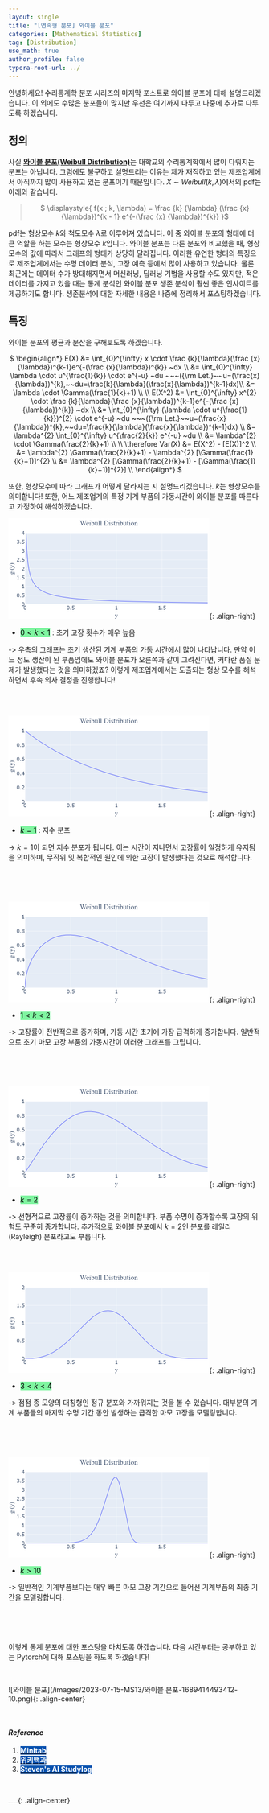 ```yaml
---
layout: single
title: "[연속형 분포] 와이블 분포"
categories: [Mathematical Statistics]
tag: [Distribution]
use_math: true
author_profile: false
typora-root-url: ../
---
```

안녕하세요! 수리통계학 분포 시리즈의 마지막 포스트로 와이블 분포에 대해 설명드리겠습니다. 이 외에도 수많은 분포들이 많지만 우선은 여기까지 다루고 나중에 추가로 다루도록 하겠습니다.

## 정의

사실 <u><b>와이블 분포(Weibull Distribution)</b></u>는 대학교의 수리통계학에서 많이 다뤄지는 분포는 아닙니다. 그럼에도 불구하고 설명드리는 이유는 제가 재직하고 있는 제조업계에서 아직까지 많이 사용하고 있는 분포이기 때문입니다. $X~{\sim}~Weibull(k, \lambda)$에서의 pdf는 아래와 같습니다.

> <p style = "text-align:center;">
> $ \displaystyle{ f(x ; k, \lambda) = \frac {k} {\lambda} (\frac {x} {\lambda})^{k - 1} e^{-(\frac {x} {\lambda})^{k}} }$
> </p>

pdf는 형상모수 $k$와 척도모수 $\lambda$로 이루어져 있습니다. 이 중 와이블 분포의 형태에 더 큰 역할을 하는 모수는 형상모수 $k$입니다. 와이블 분포는 다른 분포와 비교했을 때, 형상모수의 값에 따라서 그래프의 형태가 상당히 달라집니다. 이러한 유연한 형태의 특징으로 제조업계에서는 수명 데이터 분석, 고장 예측 등에서 많이 사용하고 있습니다. 물론 최근에는 데이터 수가 방대해지면서 머신러닝, 딥러닝 기법을 사용할 수도 있지만, 적은 데이터를 가지고 있을 때는 통계 분석인 와이블 분포 생존 분석이 훨씬 좋은 인사이트를 제공하기도 합니다. 생존분석에 대한 자세한 내용은 나중에 정리해서 포스팅하겠습니다.

## 특징

와이블 분포의 평균과 분산을 구해보도록 하겠습니다.

<p style = "text-align:center;">
$ \begin{align*}
E(X) &= \int_{0}^{\infty} x \cdot \frac {k}{\lambda}(\frac {x}{\lambda})^{k-1}e^{-(\frac {x}{\lambda})^{k}} ~dx \\
&= \int_{0}^{\infty} \lambda \cdot u^{\frac{1}{k}} \cdot e^{-u} ~du ~~~({\rm Let.}~~u=(\frac{x}{\lambda})^{k},~~du=\frac{k}{\lambda}(\frac{x}{\lambda})^{k-1}dx)\\
&= \lambda \cdot \Gamma(\frac{1}{k}+1) \\
\\
E(X^2) &= \int_{0}^{\infty} x^{2} \cdot \frac {k}{\lambda}(\frac {x}{\lambda})^{k-1}e^{-(\frac {x}{\lambda})^{k}} ~dx \\
&= \int_{0}^{\infty} (\lambda \cdot u^{\frac{1}{k}})^{2} \cdot e^{-u} ~du ~~~({\rm Let.}~~u=(\frac{x}{\lambda})^{k},~~du=\frac{k}{\lambda}(\frac{x}{\lambda})^{k-1}dx) \\
&= \lambda^{2} \int_{0}^{\infty} u^{\frac{2}{k}} e^{-u} ~du \\
&= \lambda^{2} \cdot \Gamma(\frac{2}{k}+1) \\
\\
\therefore Var(X) &= E(X^2) - [E(X)]^2 \\
&= \lambda^{2} \Gamma(\frac{2}{k}+1) - \lambda^{2} [\Gamma(\frac{1}{k}+1)]^{2} \\ 
&= \lambda^{2} [\Gamma(\frac{2}{k}+1) - [\Gamma(\frac{1}{k}+1)]^{2}] \\   
\end{align*} $</p>

또한, 형상모수에 따라 그래프가 어떻게 달라지는 지 설명드리겠습니다. $k$는 형상모수를 의미합니다! 또한, 어느 제조업계의 특정 기계 부품의 가동시간이 와이블 분포를 따른다고 가정하여 해석하겠습니다.

<img src="/images/2023-07-15-MS13/와이블 분포1.png" alt="와이블 분포1" style="zoom: 50%;" />{: .align-right}

- <mark style='background-color: #7ff5a0'>$0 < k < 1$</mark> : 초기 고장 횟수가 매우 높음

-> 우측의 그래프는 초기 생산된 기계 부품의 가동 시간에서 많이 나타납니다. 만약 어느 정도 생산이 된 부품임에도 와이블 분포가 오른쪽과 같이 그려진다면, 커다란 품질 문제가 발생했다는 것을 의미하겠죠? 이렇게 제조업계에서는 도출되는 형상 모수를 해석하면서 후속 의사 결정을 진행합니다!

<br>

<br>

<img src="/images/2023-07-15-MS13/와이블 분포 2-1689412569335-3.png" alt="와이블 분포 2" style="zoom:50%;" />{: .align-right}

- <mark style='background-color: #7ff5a0'>$k = 1$</mark> : 지수 분포

-> $k = 1$이 되면 지수 분포가 됩니다. 이는 시간이 지나면서 고장률이 일정하게 유지됨을 의미하며, 무작위 및 복합적인 원인에 의한 고장이 발생했다는 것으로 해석합니다.

<br>

<br>

<br>

<img src="/images/2023-07-15-MS13/와이블 분포 3.png" alt="와이블 분포 3" style="zoom:50%;" />{: .align-right}

- <mark style='background-color: #7ff5a0'>$1 < k < 2$</mark>

-> 고장률이 전반적으로 증가하며, 가동 시간 초기에 가장 급격하게 증가합니다. 일반적으로 초기 마모 고장 부품의 가동시간이 이러한 그래프를 그립니다.

<br>

<br>

<br>

<img src="/images/2023-07-15-MS13/와이블 분포 4.png" alt="와이블 분포 4" style="zoom:50%;" />{: .align-right}

- <mark style='background-color: #7ff5a0'>$k = 2$</mark>

-> 선형적으로 고장률이 증가하는 것을 의미합니다. 부품 수명이 증가할수록 고장의 위험도 꾸준히 증가합니다. 추가적으로 와이블 분포에서 $k = 2$인 분포를 레일리(Rayleigh) 분포라고도 부릅니다.

<br>

<br>

<img src="/images/2023-07-15-MS13/와이블 분포 5.png" alt="와이블 분포 5" style="zoom:50%;" />{: .align-right}

- <mark style='background-color: #7ff5a0'>$3 < k < 4$</mark>

-> 점점 종 모양의 대칭형인 정규 분포와 가까워지는 것을 볼 수 있습니다. 대부분의 기계 부품들의 마지막 수명 기간 동안 발생하는 급격한 마모 고장을 모델링합니다.

<br>

<br>

<br>

<img src="/images/2023-07-15-MS13/와이블 분포 6.png" alt="와이블 분포 6" style="zoom:50%;" />{: .align-right}

- <mark style='background-color: #7ff5a0'>$k > 10$</mark>

-> 일반적인 기계부품보다는 매우 빠른 마모 고장 기간으로 들어선 기계부품의 최종 기간을 모델링합니다. 

<br>

<br>

<br>

이렇게 통계 분포에 대한 포스팅을 마치도록 하겠습니다. 다음 시간부터는 공부하고 있는 Pytorch에 대해 포스팅을 하도록 하겠습니다!

<br>

![와이블 분포](/images/2023-07-15-MS13/와이블 분포-1689414493412-10.png){: .align-center}

<br>

#### *Reference*

1. <mark style='background-color: #0550ae'><b><a href='https://blog.minitab.com/ko/understanding-statistics/why-the-weibull-distribution-is-always-welcome'><font color="white">Minitab</font></a></b></mark>
1. <mark style='background-color: #0550ae'><b><a href='https://ko.wikipedia.org/wiki/%EB%B2%A0%EC%9D%B4%EB%B6%88_%EB%B6%84%ED%8F%AC'><font color="white">위키백과</font></a></b></mark>
1. <mark style='background-color: #0550ae'><b><a href='https://stevenkim1217.tistory.com/entry/5-7-%EC%99%80%EC%9D%B4%EB%B8%94%EB%B6%84%ED%8F%AC-Weibull-%08Distribution-5-%EC%97%B0%EC%86%8D%ED%99%95%EB%A5%A0%EB%B3%80%EC%88%98-Continuous-Random-Variable'><font color="white">Steven's AI Studylog</font></a></b></mark>

<br>

<img src="https://user-images.githubusercontent.com/37182279/216820587-4617a62e-0565-47f1-9ead-f4cd367572a1.png" alt="DATA_100%_LOGO_LIGHT" style="zoom:10%">{: .align-center}

<br>

<br>



